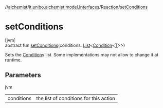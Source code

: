 //[alchemist](../../../index.md)/[it.unibo.alchemist.model.interfaces](../index.md)/[Reaction](index.md)/[setConditions](set-conditions.md)

# setConditions

[jvm]\
abstract fun [setConditions](set-conditions.md)(conditions: [List](https://docs.oracle.com/javase/8/docs/api/java/util/List.html)<[Condition](../-condition/index.md)<[T](../../it.unibo.alchemist.boundary.interfaces/-output-monitor/index.md)>>)

Sets the [Condition](../-condition/index.md)s list. Some implementations may not allow to change it at runtime.

## Parameters

jvm

| | |
|---|---|
| conditions | the list of conditions for this action |
